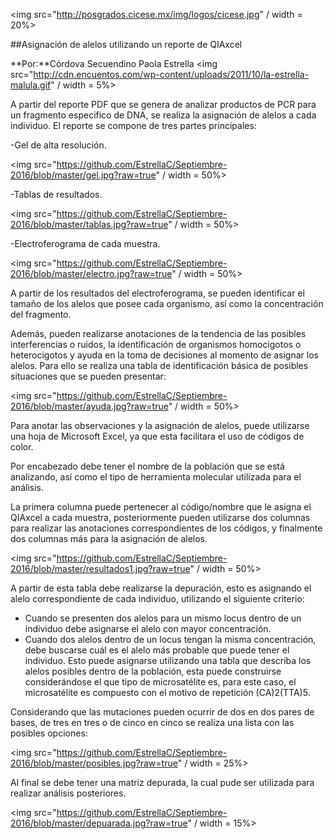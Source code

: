 <img src="http://posgrados.cicese.mx/img/logos/cicese.jpg" / width = 20%>

##Asignación de alelos utilizando un reporte de QIAxcel 

**Por:**Córdova Secuendino Paola Estrella 
<img src="http://cdn.encuentos.com/wp-content/uploads/2011/10/la-estrella-malula.gif" / width = 5%>

A partir del reporte PDF que se genera de analizar productos de PCR para un fragmento especifico de DNA, se realiza la asignación de alelos a cada individuo.
El reporte se compone de tres partes principales:

-Gel de alta resolución.

<img src="https://github.com/EstrellaC/Septiembre-2016/blob/master/gel.jpg?raw=true" / width = 50%>

-Tablas de resultados.

<img src="https://github.com/EstrellaC/Septiembre-2016/blob/master/tablas.jpg?raw=true" / width = 50%>

-Electroferograma de cada muestra.

<img src="https://github.com/EstrellaC/Septiembre-2016/blob/master/electro.jpg?raw=true" / width = 50%>

A partir de los resultados del electroferograma, se pueden identificar el tamaño de los alelos que posee cada organismo, así como la concentración del fragmento.

Además, pueden realizarse anotaciones de la tendencia de las posibles interferencias o ruidos, la identificación de organismos homocigotos o heterocigotos y ayuda en la toma de decisiones al momento de asignar los alelos. Para ello se realiza una tabla de identificación básica de posibles situaciones que se pueden presentar:

<img src="https://github.com/EstrellaC/Septiembre-2016/blob/master/ayuda.jpg?raw=true" / width = 50%>

Para anotar las observaciones y la asignación de alelos, puede utilizarse una hoja de Microsoft Excel, ya que esta facilitara el uso de códigos de color.

Por encabezado debe tener el nombre de la población que se está analizando, así como el tipo de herramienta molecular utilizada para el análisis.

La primera columna puede pertenecer al código/nombre que le asigna el QIAxcel a cada muestra, posteriormente pueden utilizarse dos columnas para realizar las anotaciones correspondientes de los códigos, y finalmente dos columnas más para la asignación de alelos.

<img src="https://github.com/EstrellaC/Septiembre-2016/blob/master/resultados1.jpg?raw=true" / width = 50%>

A partir de esta tabla debe realizarse la depuración, esto es asignando el alelo correspondiente de cada individuo, utilizando el siguiente criterio: 

- Cuando se presenten dos alelos para un mismo locus dentro de un individuo debe asignarse el alelo con mayor concentración. 
- Cuando dos alelos dentro de un locus tengan la misma concentración, debe buscarse cuál es el alelo más probable que puede tener el individuo. Esto puede asignarse utilizando una tabla que describa los alelos posibles dentro de la población, esta puede construirse considerándose el que tipo de microsatélite es, para este caso, el microsatélite es compuesto con el motivo de repetición (CA)2(TTA)5.

Considerando que las mutaciones pueden ocurrir de dos en dos pares de bases, de tres en tres o de cinco en cinco se realiza una lista con las posibles opciones:

<img src="https://github.com/EstrellaC/Septiembre-2016/blob/master/posibles.jpg?raw=true" / width = 25%>

Al final se debe tener una matriz depurada, la cual pude ser utilizada para realizar análisis posteriores.

<img src="https://github.com/EstrellaC/Septiembre-2016/blob/master/depuarada.jpg?raw=true" / width = 15%>
